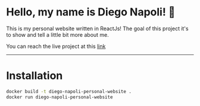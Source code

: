 # Hello, my name is Diego Napoli! 👋

This is my personal website written in ReactJs!
The goal of this project it's to show and tell a little bit more about me.

You can reach the live project at this [link](https://dnapoli.netlify.app/)

---

# Installation

```bash
docker build -t diego-napoli-personal-website .
docker run diego-napoli-personal-website
```
